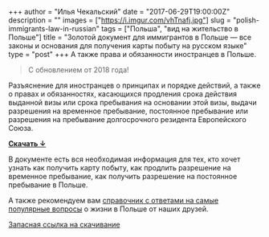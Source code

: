 +++
author = "Илья Чекальский"
date = "2017-06-29T19:00:00Z"
description = ""
images = ["https://i.imgur.com/vhTnafj.jpg"]
slug = "polish-immigrants-law-in-russian"
tags = ["Польша", "вид на жительство в Польше"]
title = "Золотой документ для иммигрантов в Польше — все законы и основания для получения карты побыту на русском языке"
type = "post"
+++
А также права и обязанности иностранцев в Польше.

> С обновлением от 2018 года!

Разъяснение для иностранцев о принципах и порядке действий, а также о правах и обязанностях,
касающихся продления срока действия выданной визы или срока пребывания на основании этой визы, выдачи разрешения на временное пребывание, постоянное пребывание или разрешения на пребывание долгосрочного резидента Европейского Союза.

**[Скачать ↓](https://www.dropbox.com/s/k9y6hnzko67flgw/%2820140603.115944%29.%D0%A0%D0%B0%D0%B7%D1%8A%D1%8F%D1%81%D0%BD%D0%B5%D0%BD%D0%B8%D0%B5_%D0%B4%D0%BB%D1%8F_%D0%B8%D0%BD%D0%BE%D1%81%D1%82%D1%80%D0%B0%D0%BD%D1%86%D0%B5%D0%B2.pdf?dl=0)**

В документе есть вся необходимая информация для тех, кто хочет узнать как получить карту побыту, как продлить разрешение на временное пребывание, как получить разрешение на постоянное пребывание в Польше.

А также рекомендуем вам [справочник с ответами на самые популярные вопросы](https://prianichnikov.github.io/faq-pl/) о жизни в Польше от наших друзей.

[Запасная ссылка на скачивание](https://udsc.gov.pl/wp-content/uploads/2018/04/Разъяснение-для-иностранца-о-принципах-и-порядке-действий-а-также-о-надлежащим-ему-правах-и-возложенных-на-него-обязанностях.pdf)